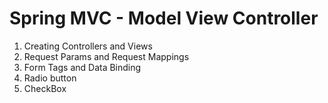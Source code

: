 # Spring MVC - Model View Controller


1. Creating Controllers and Views
2. Request Params and Request Mappings
3. Form Tags and Data Binding
4. Radio button
5. CheckBox